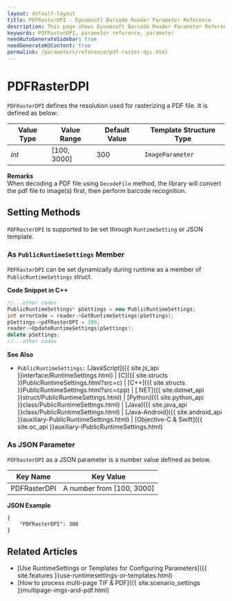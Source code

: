 ```yaml
---
layout: default-layout
title: PDFRasterDPI - Dynamsoft Barcode Reader Parameter Reference
description: This page shows Dynamsoft Barcode Reader Parameter Reference for PDFRasterDPI.
keywords: PDFRasterDPI, parameter reference, parameter
needAutoGenerateSidebar: true
needGenerateH3Content: true
permalink: /parameters/reference/pdf-raster-dpi.html
---
```



# PDFRasterDPI 

`PDFRasterDPI` defines the resolution used for rasterizing a PDF file. It is defined as below:

| Value Type | Value Range | Default Value | Template Structure Type |
| ---------- | ----------- | ------------- | ----------------------- |
| *int* | [100, 3000] | 300 | `ImageParameter` |


**Remarks**     
When decoding a PDF file using `DecodeFile` method, the library will convert the pdf file to image(s) first, then perform barcode recognition.    


    
## Setting Methods
`PDFRasterDPI` is supported to be set through `RuntimeSetting` or JSON template.

### As `PublicRuntimeSettings` Member
`PDFRasterDPI` can be set dynamically during runtime as a member of `PublicRuntimeSettings` struct.


**Code Snippet in C++**
```cpp
//...other codes
PublicRuntimeSettings* pSettings = new PublicRuntimeSettings;
int errorCode = reader->GetRuntimeSettings(pSettings);
pSettings->pdfRasterDPI = 300;
reader->UpdateRuntimeSettings(pSettings);
delete pSettings;
//...other codes
```



**See Also**      
- `PublicRuntimeSettings:` [JavaScript]({{ site.js_api }}interface/RuntimeSettings.html) \| [C]({{ site.structs }}PublicRuntimeSettings.html?src=c) \| [C++]({{ site.structs }}PublicRuntimeSettings.html?src=cpp) \| [.NET]({{ site.dotnet_api }}struct/PublicRuntimeSettings.html) \| [Python]({{ site.python_api }}class/PublicRuntimeSettings.html) \| [Java]({{ site.java_api }}class/PublicRuntimeSettings.html) \| [Java-Android]({{ site.android_api }}auxiliary-PublicRuntimeSettings.html) \| [Objective-C & Swift]({{ site.oc_api }}auxiliary-iPublicRuntimeSettings.html)


### As JSON Parameter
`PDFRasterDPI` as a JSON parameter is a number value defined as below.   

| Key Name | Key Value |
| -------- | --------- |
| PDFRasterDPI | A number from [100, 3000] |


**JSON Example**   
```
{
    "PDFRasterDPI": 300
}
```


<!--
## Impacts on Performance
### Speed
Setting `PDFRasterDPI` to a smaller number may speed up the process.

### Read Rate
Setting `PDFRasterDPI` to a larger number may improve the Read Rate. 

### Accuracy
`PDFRasterDPI` has no influence on the Accuracy.

-->
## Related Articles
- [Use RuntimeSettings or Templates for Configuring Parameters]({{ site.features }}use-runtimesettings-or-templates.html)
- [How to process multi-page TIF & PDF]({{ site.scenario_settings }}multipage-imgs-and-pdf.html)
